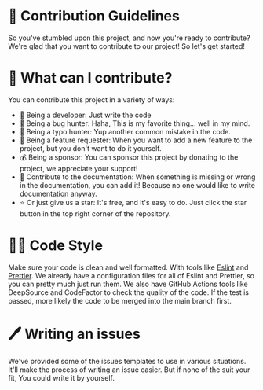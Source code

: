 # 💌 Contribution Guidelines

So you've stumbled upon this project, and now you're ready to contribute?
We're glad that you want to contribute to our project! So let's get started!

# 📝 What can I contribute?

You can contribute this project in a variety of ways:

- 📝 Being a developer: Just write the code
- 📝 Being a bug hunter: Haha, This is my favorite thing... well in my mind.
- 📝 Being a typo hunter: Yup another common mistake in the code.
- 📝 Being a feature requester: When you want to add a new feature to the project, but you don't want to do it yourself.
- 💰 Being a sponsor: You can sponsor this project by donating to the project, we appreciate your support!
- 💌 Contribute to the documentation: When something is missing or wrong in the documentation, you can add it! Because no one would like to write documentation anyway.
- ⭐ Or just give us a star: It's free, and it's easy to do. Just click the star button in the top right corner of the repository.

# 👱‍♀ Code Style

Make sure your code is clean and well formatted. With tools like [Eslint](https://eslint.org/) and [Prettier](https://prettier.io/).
We already have a configuration files for all of Eslint and Prettier, so you can pretty much just run them.
We also have GitHub Actions tools like DeepSource and CodeFactor to check the quality of the code. If the test is passed, more likely the code to be
merged into the main branch first.

# 🖊 Writing an issues

We've provided some of the issues templates to use in various situations.
It'll make the process of writing an issue easier. But if none of the suit your fit,
You could write it by yourself.
